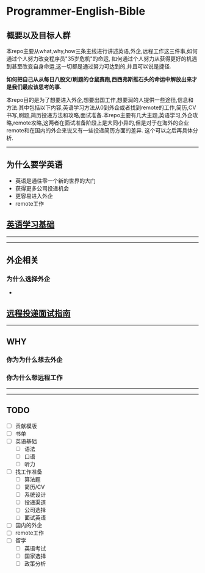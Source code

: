 # Programmer-English-Bible

## 概要以及目标人群
本repo主要从what,why,how三条主线进行讲述英语,外企,远程工作这三件事,如何通过个人努力改变程序员"35岁危机"的命运, 如何通过个人努力从获得更好的机遇到甚至改变自身命运,这一切都是通过努力可达到的,并且可以说是捷径. 

**如何把自己从从每日八股文/刷题的仓鼠赛跑,西西弗斯推石头的命运中解放出来才是我们最应该思考的事.**

本repo目的是为了想要进入外企,想要出国工作,想要润的人提供一些途径,信息和方法.其中包括以下内容,英语学习方法从0到外企或者找到remote的工作,简历,CV书写,刷题,简历投递方法和攻略,面试准备.本repo主要有几大主题,英语学习,外企攻略,remote攻略,这两者在面试准备阶段上是大同小异的,但是对于在海外的企业remote和在国内的外企来说又有一些投递简历方面的差异. 这个可以之后再具体分析.


---
## 为什么要学英语
- 英语是通往零一个新的世界的大门
- 获得更多公司投递机会
- 更容易进入外企
- remote工作

## [英语学习基础](/Language/EnglishBasic.md)


---


---
## 外企相关

### 为什么选择外企
- 


## [远程投递面试指南](/Job/Preparation.md)

---
## WHY

### 你为为什么想去外企

### 你为什么想远程工作

---


---
## TODO
- [ ] 贡献模版
- [ ] 书单
- [ ] 英语基础
  - [ ] 语法
  - [ ] 口语
  - [ ] 听力
- [ ] 找工作准备
  - [ ] 算法题
  - [ ] 简历/CV
  - [ ] 系统设计
  - [ ] 投递渠道
  - [ ] 公司选择
  - [ ] 面试英语
- [ ] 国内的外企
- [ ] remote工作
- [ ] 留学
  - [ ] 英语考试
  - [ ] 国家选择
  - [ ] 政策分析
